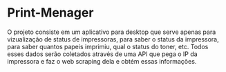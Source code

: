 # Print-Menager
O projeto consiste em um aplicativo para desktop que serve apenas para vizualização de status de impressoras, para saber o status da impressora, para saber quantos papeis imprimiu, qual o status do toner, etc. 
Todos esses dados serão coletados através de uma API que pega o IP da impressora e faz o web scraping dela e obtém essas informações.
